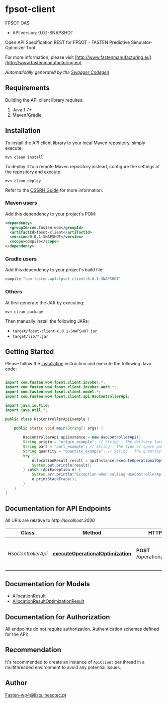 # fpsot-client

FPSOT OAS
- API version: 0.0.1-SNAPSHOT

Open API Specification REST for FPSOT - FASTEN Predictive Simulator-Optimizer Tool

  For more information, please visit [http://www.fastenmanufacturing.eu](http://www.fastenmanufacturing.eu)

*Automatically generated by the [Swagger Codegen](https://github.com/swagger-api/swagger-codegen)*


## Requirements

Building the API client library requires:
1. Java 1.7+
2. Maven/Gradle

## Installation

To install the API client library to your local Maven repository, simply execute:

```shell
mvn clean install
```

To deploy it to a remote Maven repository instead, configure the settings of the repository and execute:

```shell
mvn clean deploy
```

Refer to the [OSSRH Guide](http://central.sonatype.org/pages/ossrh-guide.html) for more information.

### Maven users

Add this dependency to your project's POM:

```xml
<dependency>
  <groupId>com.fasten.wp4</groupId>
  <artifactId>fpsot-client</artifactId>
  <version>0.0.1-SNAPSHOT</version>
  <scope>compile</scope>
</dependency>
```

### Gradle users

Add this dependency to your project's build file:

```groovy
compile "com.fasten.wp4:fpsot-client:0.0.1-SNAPSHOT"
```

### Others

At first generate the JAR by executing:

```shell
mvn clean package
```

Then manually install the following JARs:

* `target/fpsot-client-0.0.1-SNAPSHOT.jar`
* `target/lib/*.jar`

## Getting Started

Please follow the [installation](#installation) instruction and execute the following Java code:

```java

import com.fasten.wp4.fpsot.client.invoker.*;
import com.fasten.wp4.fpsot.client.invoker.auth.*;
import com.fasten.wp4.fpsot.client.model.*;
import com.fasten.wp4.fpsot.client.api.HsoControllerApi;

import java.io.File;
import java.util.*;

public class HsoControllerApiExample {

    public static void main(String[] args) {
        
        HsoControllerApi apiInstance = new HsoControllerApi();
        String origin = "origin_example"; // String | The delivery location
        String part = "part_example"; // String | The type of spare part (ex.: Button, Dosing chamber, Grid Air Condition, Support for escalator, Home Lift frame)
        String quantity = "quantity_example"; // String | The quantity to be allocate
        try {
            AllocationResult result = apiInstance.executeOperationalOptimization(origin, part, quantity);
            System.out.println(result);
        } catch (ApiException e) {
            System.err.println("Exception when calling HsoControllerApi#executeOperationalOptimization");
            e.printStackTrace();
        }
    }
}

```

## Documentation for API Endpoints

All URIs are relative to *http://localhost:3030*

Class | Method | HTTP request | Description
------------ | ------------- | ------------- | -------------
*HsoControllerApi* | [**executeOperationalOptimization**](docs/HsoControllerApi.md#executeOperationalOptimization) | **POST** /operationalOptimization | Configures and execute a operational optimization


## Documentation for Models

 - [AllocationResult](docs/AllocationResult.md)
 - [AllocationResultOptimizationResult](docs/AllocationResultOptimizationResult.md)


## Documentation for Authorization

All endpoints do not require authorization.
Authentication schemes defined for the API:

## Recommendation

It's recommended to create an instance of `ApiClient` per thread in a multithreaded environment to avoid any potential issues.

## Author

Fasten-wp4@lists.inesctec.pt

